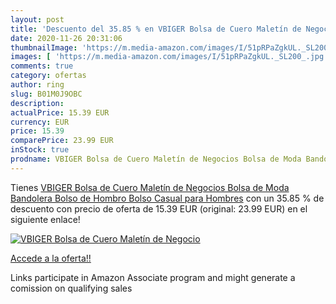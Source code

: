 ```yaml
---
layout: post
title: 'Descuento del 35.85 % en VBIGER Bolsa de Cuero Maletín de Negocio'
date: 2020-11-26 20:31:06
thumbnailImage: 'https://m.media-amazon.com/images/I/51pRPaZgkUL._SL200_.jpg'
images: [ 'https://m.media-amazon.com/images/I/51pRPaZgkUL._SL200_.jpg' ]
comments: true
category: ofertas
author: ring
slug: B01M0J9OBC
description:
actualPrice: 15.39 EUR
currency: EUR
price: 15.39
comparePrice: 23.99 EUR
inStock: true
prodname: VBIGER Bolsa de Cuero Maletín de Negocios Bolsa de Moda Bandolera Bolso de Hombro Bolso Casual para Hombres
---
```


Tienes [VBIGER Bolsa de Cuero Maletín de Negocios Bolsa de Moda Bandolera Bolso de Hombro Bolso Casual para Hombres](https://www.amazon.es/dp/B01M0J9OBC/?tag=tolees-21) con un 35.85 % de descuento con precio de oferta de 15.39 EUR (original: 23.99 EUR) en el siguiente enlace!

[![VBIGER Bolsa de Cuero Maletín de Negocio](https://m.media-amazon.com/images/I/51pRPaZgkUL._SL200_.jpg)](https://www.amazon.es/dp/B01M0J9OBC/?tag=tolees-21)

[Accede a la oferta!!](https://www.amazon.es/dp/B01M0J9OBC/?tag=tolees-21)

Links participate in Amazon Associate program and might generate a comission on qualifying sales


